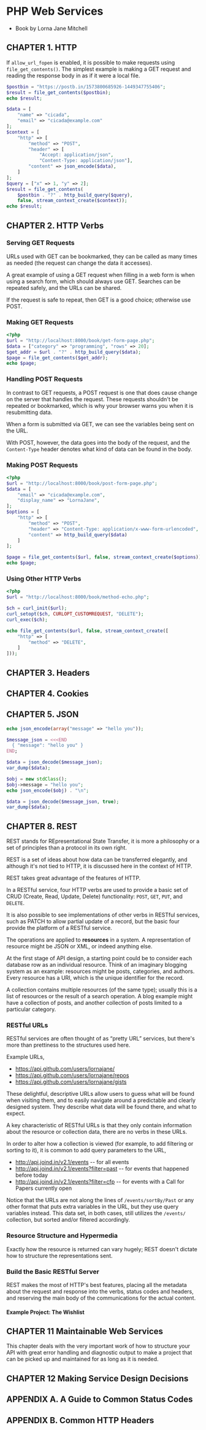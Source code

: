 # PHP Web Services

- Book by Lorna Jane Mitchell

## CHAPTER 1. HTTP

If `allow_url_fopen` is enabled,
it is possible to make requests using `file_get_contents()`.
The simplest example is making a GET request
and reading the response body in as if it were a local file.

``` php
$postbin = "https://postb.in/1573800685926-1449347755406";
$result = file_get_contents($postbin);
echo $result;

$data = [
    "name" => "cicada",
    "email" => "cicada@example.com"
];
$context = [
    "http" => [
        "method" => "POST",
        "header" => [
            "Accept: application/json",
            "Content-Type: application/json"],
        "content" => json_encode($data),
    ]
];
$query = ["x" => 1, "y" => 2];
$result = file_get_contents(
    $postbin . "?" . http_build_query($query),
    false, stream_context_create($context));
echo $result;
```

## CHAPTER 2. HTTP Verbs

### Serving GET Requests

URLs used with GET can be bookmarked,
they can be called as many times as needed
(the request can change the data it accesses).

A great example of using a GET request when filling in a web form
is when using a search form, which should always use GET.
Searches can be repeated safely, and the URLs can be shared.

If the request is safe to repeat, then GET is a good choice; otherwise use POST.

### Making GET Requests

``` php
<?php
$url = "http://localhost:8000/book/get-form-page.php";
$data = ["category" => "programming", "rows" => 20];
$get_addr = $url . "?" . http_build_query($data);
$page = file_get_contents($get_addr);
echo $page;
```

### Handling POST Requests

In contrast to GET requests, a POST request is one that
does cause change on the server that handles the request.
These requests shouldn't be repeated or bookmarked,
which is why your browser warns you when it is resubmitting data.

When a form is submitted via GET, we can see the variables being sent on the URL.

With POST, however, the data goes into the body of the request,
and the `Content-Type` header denotes what kind of data can be found in the body.

### Making POST Requests

``` php
<?php
$url = "http://localhost:8000/book/post-form-page.php";
$data = [
    "email" => "cicada@example.com",
    "display_name" => "LornaJane",
];
$options = [
    "http" => [
        "method" => "POST",
        "header" => "Content-Type: application/x-www-form-urlencoded",
        "content" => http_build_query($data)
    ]
];

$page = file_get_contents($url, false, stream_context_create($options));
echo $page;
```

### Using Other HTTP Verbs

``` php
<?php
$url = "http://localhost:8000/book/method-echo.php";

$ch = curl_init($url);
curl_setopt($ch, CURLOPT_CUSTOMREQUEST, "DELETE");
curl_exec($ch);

echo file_get_contents($url, false, stream_context_create([
    "http" => [
        "method" => "DELETE",
    ]
]));
```
## CHAPTER 3. Headers

## CHAPTER 4. Cookies

## CHAPTER 5. JSON

``` php
echo json_encode(array("message" => "hello you"));

$message_json = <<<END
  { "message": "hello you" }
END;

$data = json_decode($message_json);
var_dump($data);

$obj = new stdClass();
$obj->message = "hello you";
echo json_encode($obj) . "\n";

$data = json_decode($message_json, true);
var_dump($data);
```

## CHAPTER 8. REST

REST stands for REpresentational State Transfer,
it is more a philosophy or a set of principles than a protocol in its own right.

REST is a set of ideas about how data can be transferred elegantly,
and although it's not tied to HTTP, it is discussed here in the context of HTTP.

REST takes great advantage of the features of HTTP.

In a RESTful service, four HTTP verbs are used to provide
a basic set of CRUD (Create, Read, Update, Delete) functionality:
`POST`, `GET`, `PUT`, and `DELETE`.

It is also possible to see implementations of other verbs in RESTful services,
such as PATCH to allow partial update of a record,
but the basic four provide the platform of a RESTful service.

The operations are applied to **resources** in a system.
A representation of resource might be JSON or XML, or indeed anything else.

At the first stage of API design, a starting point could be
to consider each database row as an individual resource.
Think of an imaginary blogging system as an example:
resources might be posts, categories, and authors.
Every resource has a URI, which is the unique identifier for the record.

A collection contains multiple resources (of the same type);
usually this is a list of resources or the result of a search operation.
A blog example might have a collection of posts,
and another collection of posts limited to a particular category.



### RESTful URLs

RESTful services are often thought of as “pretty URL” services,
but there's more than prettiness to the structures used here.

Example URLs,
- https://api.github.com/users/lornajane/
- https://api.github.com/users/lornajane/repos
- https://api.github.com/users/lornajane/gists

These delightful, descriptive URLs allow users to guess what will be found when visiting them,
and to easily navigate around a predictable and clearly designed system.
They describe what data will be found there, and what to expect.

A key characteristic of RESTful URLs is that
they only contain information about the resource or collection data,
there are no verbs in these URLs.

In order to alter how a collection is viewed
(for example, to add filtering or sorting to it),
it is common to add query parameters to the URL,
- http://api.joind.in/v2.1/events -- for all events
- http://api.joind.in/v2.1/events?filter=past -- for events that happened before today
- http://api.joind.in/v2.1/events?filter=cfp -- for events with a Call for Papers currently open

Notice that the URLs are not along the lines of `/events/sortBy/Past`
or any other format that puts extra variables in the URL,
but they use query variables instead.
This data set, in both cases, still utilizes the `/events/` collection,
but sorted and/or filtered accordingly.

### Resource Structure and Hypermedia

Exactly how the resource is returned can vary hugely;
REST doesn't dictate how to structure the representations sent.

### Build the Basic RESTful Server

REST makes the most of HTTP's best features,
placing all the metadata about the request and response into the verbs, status codes and headers,
and reserving the main body of the communications for the actual content.

#### Example Project: The Wishlist

## CHAPTER 11 Maintainable Web Services

This chapter deals with the very important work of
how to structure your API with great error handling and diagnostic output
to make a project that can be picked up and maintained for as long as it is needed.

## CHAPTER 12 Making Service Design Decisions

## APPENDIX A. A Guide to Common Status Codes

## APPENDIX B. Common HTTP Headers
